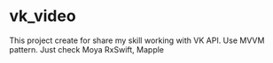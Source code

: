 # vk_video
This project create for share my skill working with VK API. Use MVVM pattern. Just check Moya RxSwift, Mapple
